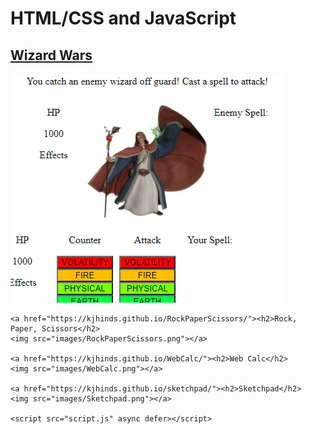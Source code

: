 <!DOCTYPE html>
<!--[if lt IE 7]>      <html class="no-js lt-ie9 lt-ie8 lt-ie7"> <![endif]-->
<!--[if IE 7]>         <html class="no-js lt-ie9 lt-ie8"> <![endif]-->
<!--[if IE 8]>         <html class="no-js lt-ie9"> <![endif]-->
<!--[if gt IE 8]>      <html class="no-js"> <!--<![endif]-->
<html>
  <head>
    <meta charset="utf-8">
    <meta http-equiv="X-UA-Compatible" content="IE=edge">
    <title>Kalon Hinds - Portfolio</title>
    <meta name="description" content="">
    <meta name="viewport" content="width=device-width, initial-scale=1">
    <link rel="stylesheet" href="style.css">
  </head>
  <body>
    <!--[if lt IE 7]>
      <p class="browsehappy">You are using an <strong>outdated</strong> browser. Please <a href="#">upgrade your browser</a> to improve your experience.</p>
    <![endif]-->
    <h1>HTML/CSS and JavaScript</h1>
    <a href="https://kjhinds.github.io/WizardWars/"><h2>Wizard Wars</h2>
    <img src="images/WizardWars.png"></a>
      
    <a href="https://kjhinds.github.io/RockPaperScissors/"><h2>Rock, Paper, Scissors</h2>
    <img src="images/RockPaperScissors.png"></a>

    <a href="https://kjhinds.github.io/WebCalc/"><h2>Web Calc</h2>
    <img src="images/WebCalc.png"></a>

    <a href="https://kjhinds.github.io/sketchpad/"><h2>Sketchpad</h2>
    <img src="images/Sketchpad.png"></a>

    <script src="script.js" async defer></script>
  </body>
</html>